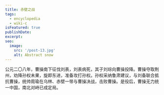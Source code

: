 ```yaml
---
title: 赤壁之战
tags:
  - encyclopedia
  - wiki-c
isFeatured: true
publishDate: 
excerpt: 
seo:
  image:
    src: '/post-13.jpg'
    alt: Abstract snow
---
```


公元二〇八年，曹操南下征伐刘表，刘表病死，其子刘琮向曹操投降。曹操夺取荆州，劝降孙权未果，旋即东进，准备攻打孙权。孙权采纳鲁肃建议，与刘备联合抵抗曹操，统帅周瑜在乌林、赤壁一带与曹操决战，击败曹操。是役后，曹操无力统一中国，南北对峙已成定局。

